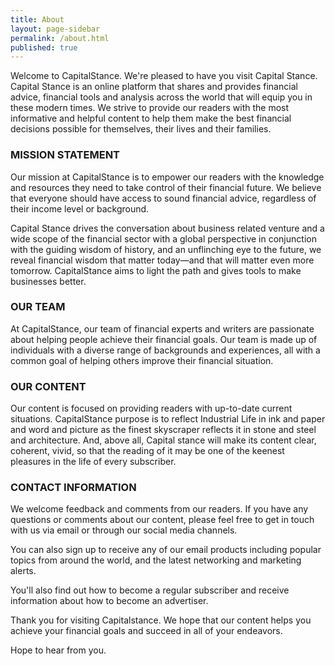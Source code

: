 ```yaml
---
title: About
layout: page-sidebar
permalink: /about.html
published: true
---
```


Welcome to CapitalStance. We're pleased to have you visit Capital Stance. Capital Stance is an online platform that shares and provides financial advice, financial tools and analysis across the world that will equip you in these modern times. We strive to provide our readers with the most informative and helpful content to help them make the best financial decisions possible for themselves, their lives and their families.

### MISSION STATEMENT
Our mission at CapitalStance is to empower our readers with the knowledge and resources they need to take control of their financial future. We believe that everyone should have access to sound financial advice, regardless of their income level or background. 

Capital Stance drives the conversation about business related venture and a wide scope of the financial sector with a global perspective in conjunction with the guiding wisdom of history, and an unflinching eye to the future, we reveal financial wisdom that matter today—and that will matter even more tomorrow. CapitalStance aims to light the path and gives tools to make businesses better.

### OUR TEAM
At CapitalStance, our team of financial experts and writers are passionate about helping people achieve their financial goals. Our team is made up of individuals with a diverse range of backgrounds and experiences, all with a common goal of helping others improve their financial situation.  

### OUR CONTENT
Our content is focused on providing readers with up-to-date current situations. CapitalStance purpose is to reflect Industrial Life in ink and paper and word and picture as the finest skyscraper reflects it in stone and steel and architecture. And, above all, Capital stance will make its content clear, coherent, vivid, so that the reading of it may be one of the keenest pleasures in the life of every subscriber.


### CONTACT INFORMATION
We welcome feedback and comments from our readers. If you have any questions or comments about our content, please feel free to get in touch with us via email or through our social media channels.

You can also sign up to receive any of our email products including popular topics from around the world, and the latest networking and marketing alerts.

You'll also find out how to become a regular subscriber and receive information about how to become an advertiser.

Thank you for visiting Capitalstance. We hope that our content helps you achieve your financial goals and succeed in all of your endeavors.

Hope to hear from you.

